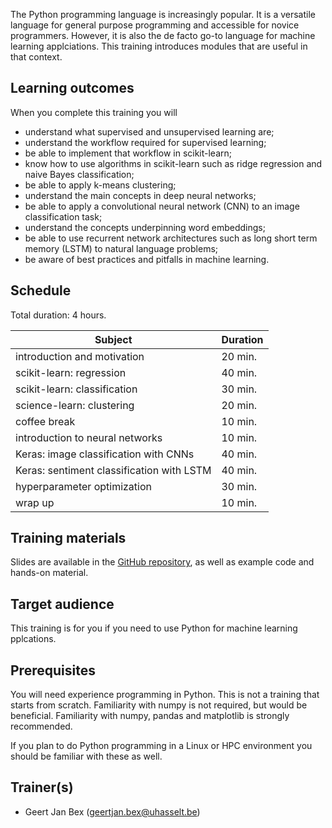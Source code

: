 The Python programming language is increasingly popular.  It is a
versatile language for general purpose programming and accessible
for novice programmers.  However, it is also the de facto go-to
language for machine learning applciations.  This training
introduces modules that are useful in that context.


## Learning outcomes

When you complete this training you will

  * understand what supervised and unsupervised learning are;
  * understand the workflow required for supervised learning;
  * be able to implement that workflow in scikit-learn;
  * know how to use algorithms in scikit-learn such as ridge regression
    and naive Bayes classification;
  * be able to apply k-means clustering;
  * understand the main concepts in deep neural networks;
  * be able to apply a convolutional neural network (CNN) to an image
    classification task;
  * understand the concepts underpinning word embeddings;
  * be able to use recurrent network architectures such as 
    long short term memory (LSTM) to natural language problems;
  * be aware of best practices and pitfalls in machine learning.


## Schedule

Total duration: 4 hours.

  | Subject                                     | Duration |
  |---------------------------------------------|----------|
  | introduction and motivation                 | 20 min.  |
  | scikit-learn: regression                    | 40 min.  |
  | scikit-learn: classification                | 30 min.  |
  | science-learn: clustering                   | 20 min.  |
  | coffee break                                | 10 min.  |
  | introduction to neural networks             | 10 min.  |
  | Keras: image classification with CNNs       | 40 min.  |
  | Keras: sentiment classification with LSTM   | 40 min.  |
  | hyperparameter optimization                 | 30 min.  |
  | wrap up                                     | 10 min.  |


## Training materials

Slides are available in the
 [GitHub repository](https://github.com/gjbex/Python-for-machine-learning),
as well as example code and hands-on material.


## Target audience

This training is for you if you need to use Python for machine learning
pplcations.


## Prerequisites

You will need experience programming in Python.  This is not a training that starts
from scratch.  Familiarity with numpy is not required, but would be beneficial.
Familiarity with numpy, pandas and matplotlib is strongly recommended.

If you plan to do Python programming in a Linux or HPC environment you should
be familiar with these as well.


## Trainer(s)

  * Geert Jan Bex ([geertjan.bex@uhasselt.be](mailto:geertjan.bex@uhasselt.be))

